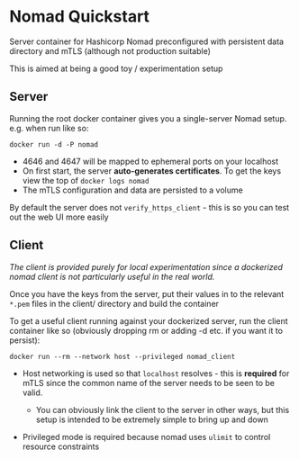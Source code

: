 # Nomad Quickstart

Server container for Hashicorp Nomad preconfigured with persistent data directory and mTLS (although not production suitable)

This is aimed at being a good toy / experimentation setup

## Server
Running the root docker container gives you a single-server Nomad setup. e.g. when run like so:

```
docker run -d -P nomad       
```

* 4646 and 4647 will be mapped to ephemeral ports on your localhost
* On first start, the server **auto-generates certificates**. To get the keys view the top of  `docker logs nomad` 
* The mTLS configuration and data are persisted to a volume

By default the server does not `verify_https_client` - this is so you can test out the web UI more easily

## Client

_The client is provided purely for local experimentation since a dockerized nomad client is not particularly useful in the real world._

Once you have the keys from the server, put their values in to the relevant `*.pem` files in the client/ directory and build the container

To get a useful client running against your dockerized server, run the client container like so (obviously dropping rm or adding -d etc. if you want it to persist):

`docker run --rm --network host --privileged nomad_client`

* Host networking is used so that `localhost` resolves - this is **required** for mTLS since the common name of the server needs to be seen to be valid.
    * You can obviously link the client to the server in other ways, but this setup is intended to be extremely simple to bring up and down

* Privileged mode is required because nomad uses `ulimit` to control resource constraints


